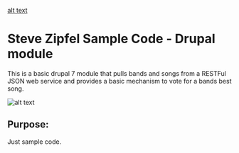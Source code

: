 [alt text](http://webrepublic.com/assets/logo.png "Web Republic Corp")
# Steve Zipfel Sample Code - Drupal module

This is a basic drupal 7 module that pulls bands and songs from a RESTFul JSON web service
and provides a basic mechanism to vote for a bands best song.

![alt text](http://webrepublic.com/drupal_sample_module/screenshot.png "Screen Shot of vote screen")

## Purpose:

Just sample code.
